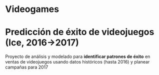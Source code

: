 # Videogames
# Predicción de éxito de videojuegos (Ice, 2016→2017)

Proyecto de análisis y modelado para **identificar patrones de éxito** en ventas de videojuegos usando datos históricos (hasta 2016) y planear campañas para 2017
